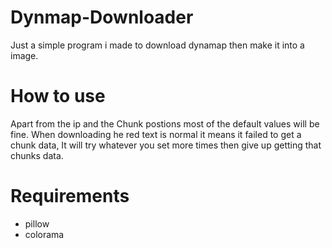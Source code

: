# Dynmap-Downloader
Just a simple program i made to download dynamap then make it into a image.

# How to use
Apart from the ip and the Chunk postions most of the default values will be fine.
When downloading he red text is normal it means it failed to get a chunk data, It will try whatever you set more times then give up getting that chunks data.

# Requirements
 - pillow
 - colorama
